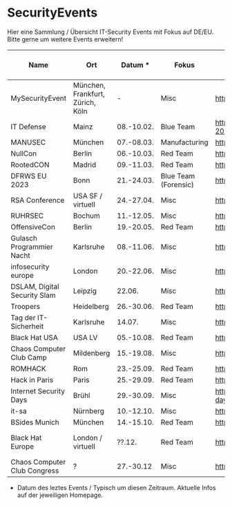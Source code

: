 # SecurityEvents

Hier eine Sammlung / Übersicht IT-Security Events mit Fokus auf DE/EU.
Bitte gerne um weitere Events erweitern! 


| Name                         | Ort               | Datum *     | Fokus             | Link                                                   | Kosten Konferenz € |
| ---------------------------- | ----------------- | ---------- | --------------- | ------------------------------------------------------ | ----------------------------- |
| MySecurityEvent              | München, Frankfurt, Zürich, Köln           |      -      | Misc                 | https://mysecurityevent.de                             | 499                           | 
| IT Defense                   | Mainz             | 08.-10.02. | Blue Team            | https://www.it-defense.de/it-defense-2023/programm     | 1595                   |
| MANUSEC                      | München           | 07.-08.03. | Manufacturing        | https://europe.manusecevent.com/                       | 749                           |
| NullCon                      | Berlin            | 06.-10.03. | Red Team             | https://nullcon.net/                                   | 699                    |
| RootedCON                    | Madrid            | 09.-11.03. | Red Team             | https://www.rootedcon.com/index/                       | ?                           | 
| DFRWS EU 2023                | Bonn              | 21.-24.03. | Blue Team (Forensic) | https://dfrws.org/conferences/dfrws-eu-2023            | virt. 150, 695                |
| RSA Conference               | USA SF / virtuell | 24.-27.04. | Misc                 | https://www.rsaconference.com/                         | 800-2045 USD                  |
| RUHRSEC                      | Bochum            | 11.-12.05. | Misc                 | https://www.ruhrsec.de/                                | ?                           | 
| OffensiveCon                 | Berlin            | 19.-20.05. | Red Team             | https://www.offensivecon.org/                          | 1250                          |
| Gulasch Programmier Nacht    | Karlsruhe         | 08.-11.06. | Misc                 | https://entropia.de/GPN                                | 0                           |
| infosecurity europe          | London            | 20.-22.06. | Misc                 | https://www.infosecurityeurope.com/en-gb.html          | ?                             |
| DSLAM, Digital Security Slam | Leipzig           | 22.06.     | Misc                 | https://dslam.info                                     | 236,81                           | 
| Troopers                     | Heidelberg        | 26.-30.06. | Red Team             | https://troopers.de/                                   | 2190                          |
| Tag der IT-Sicherheit        | Karlsruhe         | 14.07.     | Misc                 | https://www.tag-der-it-sicherheit.de/                  | 90                            |
| Black Hat USA                | USA LV            | 05.-10.08. | Red Team             | https://www.blackhat.com                               | USD                           |
| Chaos Computer Club Camp     | Mildenberg        | 15.-19.08. | Misc                 | https://events.ccc.de/                                 | ?                              |
| ROMHACK                      | Rom               | 23.-25.09. | Red Team             | https://romhack.camp/                                  | 90                            |
| Hack in Paris                | Paris             | 25.-29.09. | Red Team             | https://hackinparis.com/                               | 540                           |
| Internet Security Days       | Brühl             | 29.-30.09. | Misc                 | https://www.eco.de/events/internet-security-days-2022/ | 699                           |
| it-sa                        | Nürnberg          | 10.-12.10. | Misc                 | https://www.itsa365.de                                 | 0-85                          |
| BSides Munich                | München           | 14.-15.10. | Red Team             | https://www.bsidesmunich.org/                          | ?                           | 
| Black Hat Europe             | London / virtuell | ??.12.     | Red Team             | https://www.blackhat.com/upcoming.html#europe          | 399-1299 Pfund                |
| Chaos Computer Club Congress | ?                 | 27.-30.12  | Misc                 | https://events.ccc.de/                                 | ?                              |



* Datum des leztes Events / Typisch um diesen Zeitraum. Aktuelle Infos auf der jeweiligen Homepage.
